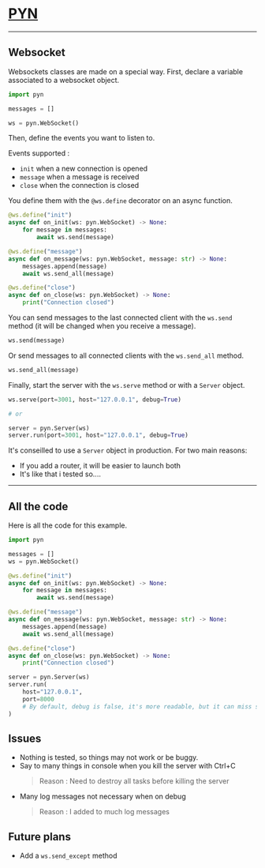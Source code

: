 # [PYN](README.md)

----------

## Websocket

Websockets classes are made on a special way.
First, declare a variable associated to a websocket object.

```python
import pyn

messages = []

ws = pyn.WebSocket()
```

Then, define the events you want to listen to.

Events supported :
- `init` when a new connection is opened
- `message` when a message is received
- `close` when the connection is closed

You define them with the `@ws.define` decorator on an async function.

```python
@ws.define("init")
async def on_init(ws: pyn.WebSocket) -> None:
    for message in messages:
        await ws.send(message)

@ws.define("message")
async def on_message(ws: pyn.WebSocket, message: str) -> None:
    messages.append(message)
    await ws.send_all(message)

@ws.define("close")
async def on_close(ws: pyn.WebSocket) -> None:
    print("Connection closed")
```

You can send messages to the last connected client with the `ws.send` method (it will be changed when you receive a message).

```python
ws.send(message)
```

Or send messages to all connected clients with the `ws.send_all` method.

```python
ws.send_all(message)
```


Finally, start the server with the `ws.serve` method or with a `Server` object.

```python
ws.serve(port=3001, host="127.0.0.1", debug=True)

# or

server = pyn.Server(ws)
server.run(port=3001, host="127.0.0.1", debug=True)

```

It's conseilled to use a `Server` object in production. For two main reasons:
- If you add a router, it will be easier to launch both
- It's like that i tested so....

----------

## All the code

Here is all the code for this example.

```python
import pyn

messages = []
ws = pyn.WebSocket()

@ws.define("init")
async def on_init(ws: pyn.WebSocket) -> None:
    for message in messages:
        await ws.send(message)

@ws.define("message")
async def on_message(ws: pyn.WebSocket, message: str) -> None:
    messages.append(message)
    await ws.send_all(message)

@ws.define("close")
async def on_close(ws: pyn.WebSocket) -> None:
    print("Connection closed")

server = pyn.Server(ws)
server.run(
    host="127.0.0.1",
    port=8000
    # By default, debug is false, it's more readable, but it can miss some messages
)
```

## Issues

- Nothing is tested, so things may not work or be buggy.
- Say to many things in console when you kill the server with Ctrl+C
  > Reason : Need to destroy all tasks before killing the server
- Many log messages not necessary when on debug
  > Reason : I added to much log messages

## Future plans
- Add a `ws.send_except` method